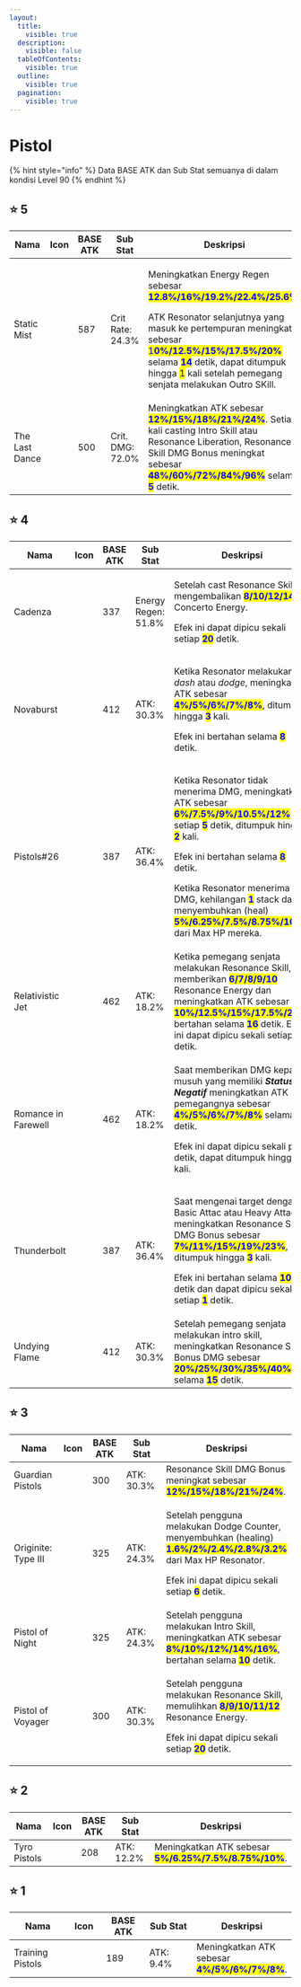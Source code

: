 ```yaml
---
layout:
  title:
    visible: true
  description:
    visible: false
  tableOfContents:
    visible: true
  outline:
    visible: true
  pagination:
    visible: true
---
```


# Pistol

{% hint style="info" %}
Data BASE ATK dan Sub Stat semuanya di dalam kondisi Level 90
{% endhint %}

## :star: 5

<table data-full-width="true">
  <thead>
    <tr>
      <th width="169">Nama</th>
      <th width="109">Icon</th>
      <th width="113">BASE ATK</th>
      <th width="149">Sub Stat</th>
      <th>Deskripsi</th>
    </tr>
  </thead>
  <tbody>
    <tr>
      <td>Static Mist</td>
      <td><img src="https://wuthering.wiki/img/weapon_21030015.png" alt=""></td>
      <td>587</td>
      <td>Crit Rate: 24.3%</td>
      <td>
        <p>Meningkatkan Energy Regen sebesar <mark style="color:blue;"><strong>12.8%/16%/19.2%/22.4%/25.6%</strong></mark>.</p>
        <p>ATK Resonator selanjutnya yang masuk ke pertempuran meningkat sebesar <mark style="color:blue;">1<strong>0%/12.5%/15%/17.5%/20%</strong></mark> selama <mark style="color:blue;"><strong>14</strong></mark> detik, dapat ditumpuk hingga <mark style="color:blue;">1</mark> kali setelah pemegang senjata melakukan Outro SKill.</p>
      </td>
    </tr>
    <tr>
      <td>The Last Dance</td>
      <td><img src="https://wuthering.wiki/img/weapon_21030016.png" alt=""></td>
      <td>500</td>
      <td>Crit. DMG: 72.0%</td>
      <td>Meningkatkan ATK sebesar <mark style="color:blue;"><strong>12%/15%/18%/21%/24%</strong></mark>. Setiap kali casting Intro Skill atau Resonance Liberation, Resonance Skill DMG Bonus meningkat sebesar <mark style="color:blue;"><strong>48%/60%/72%/84%/96%</strong></mark> selama <mark style="color:blue;"><strong>5</strong></mark> detik.</td>
    </tr>
  </tbody>
</table>

## :star: 4

<table data-full-width="true">
  <thead>
    <tr>
      <th width="171">Nama</th>
      <th width="106">Icon</th>
      <th width="114">BASE ATK</th>
      <th width="163">Sub Stat</th>
      <th>Deskripsi</th>
    </tr>
  </thead>
  <tbody>
    <tr>
      <td>Cadenza</td>
      <td><img src="https://wuthering.wiki/img/weapon_21030024.png" alt=""></td>
      <td>337</td>
      <td>Energy Regen: 51.8%</td>
      <td>
        <p>Setelah cast Resonance Skill, mengembalikan <mark style="color:blue;"><strong>8/10/12/14/16</strong></mark> Concerto Energy.</p>
        <p>Efek ini dapat dipicu sekali setiap <mark style="color:blue;"><strong>20</strong></mark> detik.</p>
      </td>
    </tr>
    <tr>
      <td>Novaburst</td>
      <td><img src="https://wuthering.wiki/img/weapon_21030064.png" alt=""></td>
      <td>412</td>
      <td>ATK: 30.3%</td>
      <td>
        <p>Ketika Resonator melakukan <em>dash</em> atau <em>dodge</em>, meningkatkan ATK sebesar <mark style="color:blue;"><strong>4%/5%/6%/7%/8%</strong></mark>, ditumpuk hingga <mark style="color:blue;"><strong>3</strong></mark> kali.</p>
        <p>Efek ini bertahan selama <mark style="color:blue;"><strong>8</strong></mark> detik.</p>
      </td>
    </tr>
    <tr>
      <td>Pistols#26</td>
      <td><img src="https://wuthering.wiki/img/weapon_21030034.png" alt=""></td>
      <td>387</td>
      <td>ATK: 36.4%</td>
      <td>
        <p>Ketika Resonator tidak menerima DMG, meningkatkan ATK sebesar <mark style="color:blue;"><strong>6%/7.5%/9%/10.5%/12%</strong></mark> setiap <mark style="color:blue;"><strong>5</strong></mark> detik, ditumpuk hingga <mark style="color:blue;"><strong>2</strong></mark> kali.</p>
        <p>Efek ini bertahan selama <mark style="color:blue;"><strong>8</strong></mark> detik.</p>
        <p>Ketika Resonator menerima DMG, kehilangan <mark style="color:blue;"><strong>1</strong></mark> stack dan menyembuhkan (heal) <mark style="color:blue;"><strong>5%/6.25%/7.5%/8.75%/10%</strong></mark> dari Max HP mereka.</p>
      </td>
    </tr>
    <tr>
      <td>Relativistic Jet</td>
      <td><img src="https://wuthering.wiki/img/weapon_21030084.png" alt=""></td>
      <td>462</td>
      <td>ATK: 18.2%</td>
      <td>Ketika pemegang senjata melakukan Resonance Skill, memberikan <mark style="color:blue;"><strong>6/7/8/9/10</strong></mark> Resonance Energy dan meningkatkan ATK sebesar <mark style="color:blue;"><strong>10%/12.5%/15%/17.5%/20%</strong></mark>, bertahan selama <mark style="color:blue;"><strong>16</strong></mark> detik. Efek ini dapat dipicu sekali setiap <mark style="color:blue;"><strong>20</strong></mark> detik.</td>
    </tr>
    <tr>
      <td>Romance in Farewell</td>
      <td><img src="https://wuthering.wiki/img/weapon_21030094.png" alt=""></td>
      <td>462</td>
      <td>ATK: 18.2%</td>
      <td>
        <p>Saat memberikan DMG kepada musuh yang memiliki <em><strong>Status Negatif</strong></em> meningkatkan ATK pemegangnya sebesar <mark style="color:blue;"><strong>4%/5%/6%/7%/8%</strong></mark> selama <mark style="color:blue;"><strong>10</strong></mark> detik.</p>
        <p>Efek ini dapat dipicu sekali per detik, dapat ditumpuk hingga <mark style="color:blue;"><strong>4</strong></mark> kali.</p>
      </td>
    </tr>
    <tr>
      <td>Thunderbolt</td>
      <td><img src="https://wuthering.wiki/img/weapon_21030074.png" alt=""></td>
      <td>387</td>
      <td>ATK: 36.4%</td>
      <td>
        <p>Saat mengenai target dengan Basic Attac atau Heavy Attack, meningkatkan Resonance Skill DMG Bonus sebesar <mark style="color:blue;"><strong>7%/11%/15%/19%/23%</strong></mark>, ditumpuk hingga <mark style="color:blue;"><strong>3</strong></mark> kali.</p>
        <p>Efek ini bertahan selama <mark style="color:blue;"><strong>10</strong></mark> detik dan dapat dipicu sekali setiap <mark style="color:blue;"><strong>1</strong></mark> detik.</p>
      </td>
    </tr>
    <tr>
      <td>Undying Flame</td>
      <td><img src="https://wuthering.wiki/img/weapon_21030044.png" alt=""></td>
      <td>412</td>
      <td>ATK: 30.3%</td>
      <td>Setelah pemegang senjata melakukan intro skill, meningkatkan Resonance Skill Bonus DMG sebesar <mark style="color:blue;"><strong>20%/25%/30%/35%/40%</strong></mark> selama <mark style="color:blue;"><strong>15</strong></mark> detik.</td>
    </tr>
  </tbody>
</table>

## :star: 3

<table data-full-width="true">
  <thead>
    <tr>
      <th width="170">Nama</th>
      <th width="105">Icon</th>
      <th width="116">BASE ATK</th>
      <th width="164">Sub Stat</th>
      <th>Deskripsi</th>
    </tr>
  </thead>
  <tbody>
    <tr>
      <td>Guardian Pistols</td>
      <td><img src="https://wuthering.wiki/img/weapon_21030053.png" alt=""></td>
      <td>300</td>
      <td>ATK: 30.3%</td>
      <td>Resonance Skill DMG Bonus meningkat sebesar <mark style="color:blue;"><strong>12%/15%/18%/21%/24%</strong></mark>.</td>
    </tr>
    <tr>
      <td>Originite: Type III</td>
      <td><img src="https://wuthering.wiki/img/weapon_21030023.png" alt=""></td>
      <td>325</td>
      <td>ATK: 24.3%</td>
      <td>
        <p>Setelah pengguna melakukan Dodge Counter, menyembuhkan (healing) <mark style="color:blue;"><strong>1.6%/2%/2.4%/2.8%/3.2%</strong></mark> dari Max HP Resonator.</p>
        <p>Efek ini dapat dipicu sekali setiap <mark style="color:blue;"><strong>6</strong></mark> detik.</p>
      </td>
    </tr>
    <tr>
      <td>Pistol of Night</td>
      <td><img src="https://wuthering.wiki/img/weapon_21030013.png" alt=""></td>
      <td>325</td>
      <td>ATK: 24.3%</td>
      <td>Setelah pengguna melakukan Intro Skill, meningkatkan ATK sebesar <mark style="color:blue;"><strong>8%/10%/12%/14%/16%</strong></mark>, bertahan selama <mark style="color:blue;"><strong>10</strong></mark> detik.</td>
    </tr>
    <tr>
      <td>Pistol of Voyager</td>
      <td><img src="https://wuthering.wiki/img/weapon_21030043.png" alt=""></td>
      <td>300</td>
      <td>ATK: 30.3%</td>
      <td>
        <p>Setelah pengguna melakukan Resonance Skill, memulihkan <mark style="color:blue;"><strong>8/9/10/11/12</strong></mark> Resonance Energy.</p>
        <p>Efek ini dapat dipicu sekali setiap <mark style="color:blue;"><strong>20</strong></mark> detik.</p>
      </td>
    </tr>
  </tbody>
</table>

## :star: 2

<table data-full-width="true">
  <thead>
    <tr>
      <th width="171">Nama</th>
      <th width="93">Icon</th>
      <th width="127">BASE ATK</th>
      <th width="165">Sub Stat</th>
      <th>Deskripsi</th>
    </tr>
  </thead>
  <tbody>
    <tr>
      <td>Tyro Pistols</td>
      <td><img src="https://wuthering.wiki/img/weapon_21030012.png" alt=""></td>
      <td>208</td>
      <td>ATK: 12.2%</td>
      <td>Meningkatkan ATK sebesar <mark style="color:blue;"><strong>5%/6.25%/7.5%/8.75%/10%</strong></mark>.</td>
    </tr>
  </tbody>
</table>

## :star: 1

<table data-full-width="true">
  <thead>
    <tr>
      <th width="171">Nama</th>
      <th width="95">Icon</th>
      <th width="127">BASE ATK</th>
      <th width="163">Sub Stat</th>
      <th>Deskripsi</th>
    </tr>
  </thead>
  <tbody>
    <tr>
      <td>Training Pistols</td>
      <td><img src="https://wuthering.wiki/img/weapon_21030011.png" alt=""></td>
      <td>189</td>
      <td>ATK: 9.4%</td>
      <td>Meningkatkan ATK sebesar <mark style="color:blue;"><strong>4%/5%/6%/7%/8%</strong></mark>.</td>
    </tr>
  </tbody>
</table>
